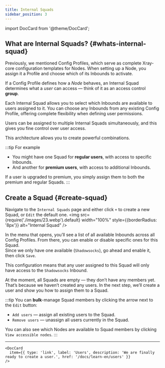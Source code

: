 ```yaml
---
title: Internal Squads
sidebar_position: 3
---
```


import DocCard from '@theme/DocCard';

## What are Internal Squads? {#whats-internal-squad}

Previously, we mentioned Config Profiles, which serve as complete Xray-core configuration templates for Nodes. When setting up a Node, you assign it a Profile and choose which of its Inbounds to activate.

If a Config Profile defines how a _Node_ behaves, an Internal Squad determines what a _user_ can access — think of it as an access control **group**.

Each Internal Squad allows you to select which Inbounds are available to users assigned to it. You can choose any Inbounds from any existing Config Profile, offering complete flexibility when defining user permissions.

Users can be assigned to multiple Internal Squads simultaneously, and this gives you fine control over user access.

This architecture allows you to create powerful combinations.

:::tip For example

- You might have one Squad for **regular users**, with access to specific Inbounds.
- And another for **premium users**, with access to additional Inbounds.

If a user is upgraded to premium, you simply assign them to both the premium and regular Squads.
:::

## Create a Squad {#create-squad}

Navigate to the `Internal Squads` page and either click `+` to create a new Squad, or `Edit` the default one.
<img src={require('./images/23.webp').default} width="100%" style={{borderRadius: '8px'}} alt="Internal Squad" />

In the menu that opens, you’ll see a list of all available Inbounds across all Config Profiles. From there, you can enable or disable specific ones for this Squad.  
Since we only have one available (`Shadowsocks`), go ahead and enable it, then click `Save`.

This configuration means that any user assigned to this Squad will only have access to the `Shadowsocks` Inbound.

At the moment, all Squads are empty — they don’t have any members yet.  
That’s because we haven’t created any users. In the next step, we’ll create a user and show you how to assign them to a Squad.

:::tip
You can **bulk**-manage Squad members by clicking the arrow next to the `Edit` button:

- `Add users` — assign all existing users to the Squad.
- `Remove users` — unassign all users currently in the Squad.

You can also see which Nodes are available to Squad members by clicking `View accessible nodes`.
:::

---

```mdx-code-block
<DocCard
  item={{ type: 'link', label: 'Users', description: 'We are finally ready to create a user.', href: '/docs/learn-en/users' }}
/>
```
